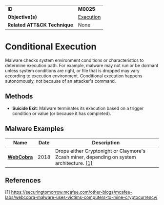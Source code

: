 |||
|---------|------------------------|
|**ID**|**M0025**|
|**Objective(s)**|[Execution](../execution)|
|**Related ATT&CK Technique**|None|

Conditional Execution
=====================
Malware checks system environment conditions or characteristics to determine execution path. For example, malware may not run or be dormant unless system conditions are right, or file that is dropped may vary according to execution environment. Conditional execution happens autonomously, not because of an attacker's command.

Methods
-------
* **Suicide Exit**: Malware terminates its execution based on a trigger condition or value (or because it has completed). 

Malware Examples
----------------
|Name|Date|Description|
|-----------------------------|--------|-----------------------------|
|[**WebCobra**](../xample-malware/webcobra.md)|2018|Drops either Cryptonight or Claymore's Zcash miner, depending on system architecture. [[1]](#1)|

References
----------
<a name="1">[1]</a> https://securingtomorrow.mcafee.com/other-blogs/mcafee-labs/webcobra-malware-uses-victims-computers-to-mine-cryptocurrency/
